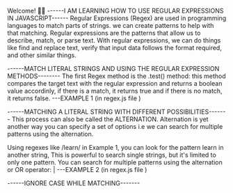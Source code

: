 Welcome! 👋😊
------I AM LEARNING HOW TO USE REGULAR EXPRESSIONS IN JAVASCRIPT------
Regular Expressions (Regex) are used in programming languages to match parts of strings. we can create patterns to help with that matching. Regular expressions are the patterns that allow us to describe, match, or parse text. With regular expressions, we can do things like find and replace text, verify that input data follows the format required, and other similar things.

------MATCH LITERAL STRINGS AND USING THE REGULAR EXPRESSION METHODS--------
The first Regex method is the .test() method: this method compares the target text with the regular expression and returns a boolean value accordinly, if there is a match, it returns true and if there is no match, it returns false.
---EXAMPLE 1 (in regex.js file )

------MATCHING A LITERAL STRING WITH DIFFERENT POSSIBILITIES-------
This process can also be called the ALTERNATION. Alternation is yet another way you can specify a set of options i.e we can search for multiple patterns using the alternation.

Using regexes like /learn/ in Example 1, you can look for the pattern learn in another string, This is powerful to search single strings, but it's limited to only one pattern. You can search for multiple patterns using the alternation or OR operator: |
---EXAMPLE 2 (in regex.js file )

------IGNORE CASE WHILE MATCHING-------
